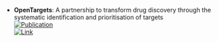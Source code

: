 - **OpenTargets**: A partnership to transform drug discovery through the systematic identification and prioritisation of targets  
	[![Publication](https://img.shields.io/badge/Publication-Citations:348-blue?style=for-the-badge&logo=bookstack)](https://doi.org/10.1093/nar/gkw1055)  
	[![Link](https://img.shields.io/badge/Link-online-brightgreen?style=for-the-badge&logo=cachet&logoColor=65FF8F)](https://www.opentargets.org/)  
